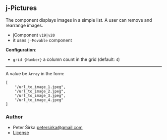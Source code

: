 ## j-Pictures

The component displays images in a simple list. A user can remove and rearrange images.

- jComponent `v19|v20`
- it uses `j-Movable` component

__Configuration__:

- `grid {Number}` a column count in the grid (default: `4`)

---

A value be `Array` in the form:

```
[
	"/url_to_image_1.jpeg",
	"/url_to_image_2.jpeg",
	"/url_to_image_3.jpeg",
	"/url_to_image_4.jpeg"
]
```

### Author

- Peter Širka <petersirka@gmail.com>
- [License](https://www.totaljs.com/license/)